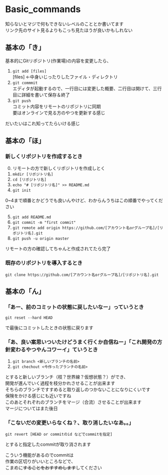 # Basic_commands  

知らないとマジで何もできないレベルのこととか書いてます  
リンク先のサイト見るよりもこっち見たほうが良いかもしれない  

## 基本の「き」  

基本的にGitリポジトリ(作業場)の内容を変更したら、  
1. `git add [files]`  
   [files] ←中身いじったりしたファイル・ディレクトリ  
2. `git commmit`  
   エディタが起動するので、一行目には変更した概要、二行目は開けて、三行目に詳細を書いて保存＆終了  
3. `git push`  
   コミット内容をリモートのリポジトリに同期  
   要はオンラインで見る方のやつを更新する感じ  

だいたいはこれ知ってたらいける感じ  

## 基本の「ほ」  
### 新しくリポジトリを作成するとき  
0. リモートの方で新しくリポジトリを作成しとく  
1. `mkdir [リポジトリ名]`  
2. `cd [リポジトリ名]`  
3. `echo "# [リポジトリ名]" >> README.md`  
4. `git init`  

0~4まで順番とかどうでも良いんやけど、わからんうちはこの順番でやってください  

5. `git add README.md`  
6. `git commit -m "first commit"`  
7. `git remote add origin https://github.com/[アカウント名orグループ名]/[リポジトリ名].git`  
8. `git push -u origin master`  

リモートの方の確認してちゃんと作成されてたら完了  

### 既存のリポジトリを導入するとき  

`git clone https://github.com/[アカウント名orグループ名]/[リポジトリ名].git`

## 基本の「ん」  
### 「あー、前のコミットの状態に戻したいなー」っていうとき  
 `git reset --hard HEAD` 
 
 で最後にコミットしたときの状態に戻ります  

### 「あ、良い案思いついたけどうまく行くか自信ねー」「これ開発の方針変わるやつやんコワーイ」ていうとき  
 1. `git branch <新しいブランチの名前>`  
 2. `git chechout <今作ったブランチの名前>`  
 
 とすると新しいブランチ（枝？世界線？仮想状態？）ができ、  
 開発が進んでいく過程を枝分かれさせることが出来ます  
 そちらのブランチですすめると取り返しのつかないことになりにくいです  
 保険をかける感じにも近いですね  
 このあとそれぞれのブランチをマージ（合流）させることが出来ます  
 マージについてはまた後日  
  
### 「こないだの変更いらなくね？、取り消したいなあ。。」  
`git revert [HEAD or commitのid などでcommitを指定]`  
    
とすると指定したcommitが取り消されます  
    
こういう機能があるのでcommitは  
作業の区切りがいいところなどで、  
こまめに~~することをおすすめします~~してください   
